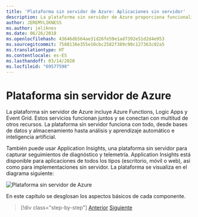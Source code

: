 ```yaml
---
title: 'Plataforma sin servidor de Azure: Aplicaciones sin servidor'
description: La plataforma sin servidor de Azure proporciona funcionalidades que incluyen código de escalado instantáneo desencadenado por eventos, publicación o suscripción basadas en la nube, orquestación de flujos de trabajo, etc.
author: JEREMYLIKNESS
ms.author: jeliknes
ms.date: 06/26/2018
ms.openlocfilehash: 43646db564ae31d26fe59e1ad7392e51d2d4e953
ms.sourcegitcommit: 7588136e355e10cbc2582f389c90c127363c02a5
ms.translationtype: HT
ms.contentlocale: es-ES
ms.lasthandoff: 03/14/2020
ms.locfileid: "69577598"
---
```

# <a name="azure-serverless-platform"></a>Plataforma sin servidor de Azure

La plataforma sin servidor de Azure incluye Azure Functions, Logic Apps y Event Grid. Estos servicios funcionan juntos y se conectan con multitud de otros recursos. La plataforma sin servidor funciona con todo, desde bases de datos y almacenamiento hasta análisis y aprendizaje automático e inteligencia artificial.

También puede usar Application Insights, una plataforma sin servidor para capturar seguimientos de diagnóstico y telemetría. Application Insights está disponible para aplicaciones de todos los tipos (escritorio, móvil o web), así como para implementaciones sin servidor. La plataforma se visualiza en el diagrama siguiente:

![Plataforma sin servidor de Azure](./media/azure-serverless-platform.png)

En este capítulo se desglosan los aspectos básicos de cada componente.

>[!div class="step-by-step"]
>[Anterior](serverless-design-examples.md)
>[Siguiente](azure-functions.md)
